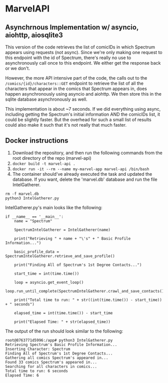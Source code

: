 # MarvelAPI 
## Asynchrnous Implementation w/ asyncio, aiohttp, aiosqlite3

This version of the code retrieves the list of comicIDs in which Spectrum appears using requests (not async). Since we're only making one request to this endpoint with the id of Spectrum, there's really no use to asynchronously call once to this endpoint. We either get the response back or we don't.

However, the more API intensive part of the code, the calls out to the `/comics/{id}/characters::GET` endpoint to retrieve the list of all the characters that appear in the comics that Spectrum appears in, does happen asynchronously using asyncio and aiohttp. We then store this in the sqlite database asynchronously as well.

This implementation is about ~7 seconds. If we did everything using async, including getting the Spectrum's initial information AND the comicIDs list, it could be slightly faster. But the overhead for such a small list of results could also make it such that it's not really that much faster.

## Docker instructions
1. Download the repository, and then run the following commands from the root directory of the repo (marvel-api)
2. `docker build -t marvel-api .`
3. `docker run -it --rm --name my-marvel-app marvel-api /bin/bash`
4. The container should've already executed the task and updated the database. If you want, delete the 'marvel.db' database and run the file IntelGatherer.

```
rm -f marvel.db
python3 IntelGatherer.py
```

IntelGatherer.py's main looks like the following:
```
if __name__ == '__main__':
    name = "Spectrum"

    SpectrumIntelGatherer = IntelGatherer(name)

    print("Retrieving " + name + "\'s" + " Basic Profile Information...")

    basic_profile_data = SpectrumIntelGatherer.retrieve_and_save_profile()

    print("Finding All of Spectrum's 1st Degree Contacts...")

    start_time = int(time.time())

    loop = asyncio.get_event_loop()
    loop.run_until_complete(SpectrumIntelGatherer.crawl_and_save_contacts())

    print("Total time to run: " + str((int(time.time()) - start_time)) + " seconds")

    elapsed_time = int(time.time()) - start_time

    print("Elapsed Time: " + str(elapsed_time))
```

The output of the run should look similar to the following:

```
root@8763771d5996:/app# python3 IntelGatherer.py 
Retrieving Spectrum's Basic Profile Information...
Inserting Character: Spectrum
Finding All of Spectrum's 1st Degree Contacts...
Gathering all comics Spectrum's appeared in...
Found 33 comics Spectrum's appeared in...
Searching for all characters in comics...
Total time to run: 6 seconds
Elapsed Time: 6
```
